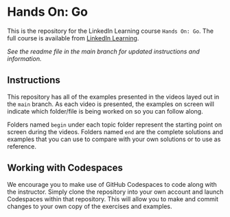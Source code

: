 # Hands On: Go
This is the repository for the LinkedIn Learning course `Hands On: Go`. The full course is available from [LinkedIn Learning][lil-course-url].

_See the readme file in the main branch for updated instructions and information._
## Instructions
This repository has all of the examples presented in the videos layed out in the `main` branch. As each video is presented, the examples on screen will indicate which folder/file is being worked on so you can follow along.

Folders named `begin` under each topic folder represent the starting point on screen during the videos. Folders named `end` are the complete solutions and examples that you can use to compare with your own solutions or to use as reference.

## Working with Codespaces

We encourage you to make use of GitHub Codespaces to code along with the instructor. Simply clone the repository into your own account and launch Codespaces within that repository. This will allow you to make and commit changes to your own copy of the exercises and examples.

[0]: # (Replace these placeholder URLs with actual course URLs)

[lil-course-url]: https://www.linkedin.com/learning/
[lil-thumbnail-url]: http://

